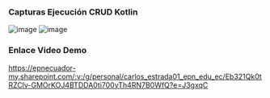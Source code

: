 ### Capturas Ejecución CRUD Kotlin
![image](https://user-images.githubusercontent.com/53130383/214170086-99e953c0-9299-4634-8e95-4742b04d80ab.png)
![image](https://user-images.githubusercontent.com/53130383/214170370-9cc664e1-a791-4c21-af62-003a0c3fdae3.png)
### Enlace Video Demo
https://epnecuador-my.sharepoint.com/:v:/g/personal/carlos_estrada01_epn_edu_ec/Eb321Qk0tRZClv-GMOrKOJ4BTDDA0ti700yTh4RN7B0WfQ?e=J3gxqC
